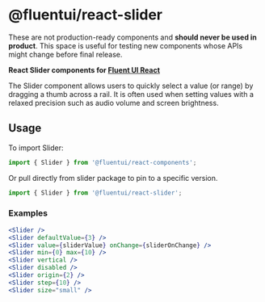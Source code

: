 # @fluentui/react-slider

These are not production-ready components and **should never be used in product**. This space is useful for testing new components whose APIs might change before final release.

**React Slider components for [Fluent UI React](https://developer.microsoft.com/en-us/fluentui)**

The Slider component allows users to quickly select a value (or range) by dragging a thumb across a rail. It is often used when setting values with a relaxed precision such as audio volume and screen brightness.

## Usage

To import Slider:

```js
import { Slider } from '@fluentui/react-components';
```

Or pull directly from slider package to pin to a specific version.

```js
import { Slider } from '@fluentui/react-slider';
```

### Examples

```jsx
<Slider />
<Slider defaultValue={3} />
<Slider value={sliderValue} onChange={sliderOnChange} />
<Slider min={0} max={10} />
<Slider vertical />
<Slider disabled />
<Slider origin={2} />
<Slider step={10} />
<Slider size="small" />
```

